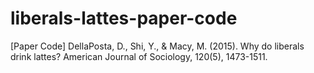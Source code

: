 # liberals-lattes-paper-code
[Paper Code] DellaPosta, D., Shi, Y., &amp; Macy, M. (2015). Why do liberals drink lattes? American Journal of Sociology, 120(5), 1473-1511.
